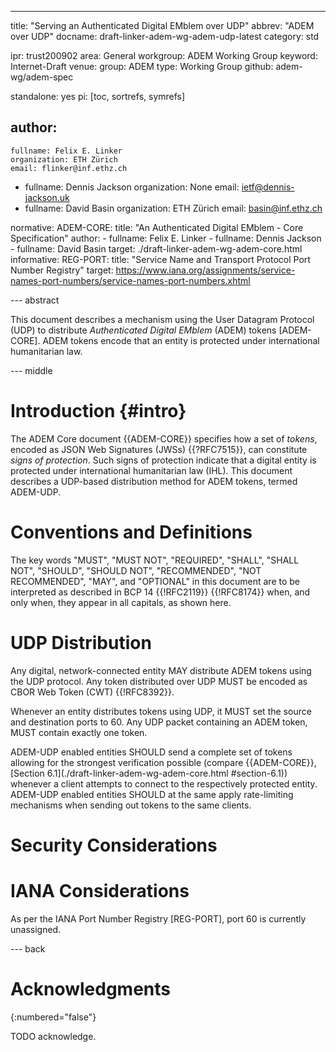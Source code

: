 ---
title: "Serving an Authenticated Digital EMblem over UDP"
abbrev: "ADEM over UDP"
docname: draft-linker-adem-wg-adem-udp-latest
category: std

ipr: trust200902
area: General
workgroup: ADEM Working Group
keyword: Internet-Draft
venue:
  group: ADEM
  type: Working Group
  github: adem-wg/adem-spec

standalone: yes
pi: [toc, sortrefs, symrefs]

author:
 -
    fullname: Felix E. Linker
    organization: ETH Zürich
    email: flinker@inf.ethz.ch
 -
    fullname: Dennis Jackson
    organization: None
    email: ietf@dennis-jackson.uk
 -
    fullname: David Basin
    organization: ETH Zürich
    email: basin@inf.ethz.ch

normative:
  ADEM-CORE:
    title: "An Authenticated Digital EMblem - Core Specification"
    author:
    - fullname: Felix E. Linker
    - fullname: Dennis Jackson
    - fullname: David Basin
    target: ./draft-linker-adem-wg-adem-core.html
informative:
  REG-PORT:
    title: "Service Name and Transport Protocol Port Number Registry"
    target: https://www.iana.org/assignments/service-names-port-numbers/service-names-port-numbers.xhtml

--- abstract

This document describes a mechanism using the User Datagram Protocol (UDP) to distribute *Authenticated Digital EMblem* (ADEM) tokens [ADEM-CORE].
ADEM tokens encode that an entity is protected under international humanitarian law.

--- middle

# Introduction {#intro}

The ADEM Core document {{ADEM-CORE}} specifies how a set of *tokens*, encoded as JSON Web Signatures (JWSs) {{?RFC7515}}, can constitute *signs of protection*.
Such signs of protection indicate that a digital entity is protected under international humanitarian law (IHL).
This document describes a UDP-based distribution method for ADEM tokens, termed ADEM-UDP.

# Conventions and Definitions

The key words "MUST", "MUST NOT", "REQUIRED", "SHALL", "SHALL NOT", "SHOULD",
"SHOULD NOT", "RECOMMENDED", "NOT RECOMMENDED", "MAY", and "OPTIONAL" in this
document are to be interpreted as described in BCP 14 {{!RFC2119}} {{!RFC8174}}
when, and only when, they appear in all capitals, as shown here.


# UDP Distribution

Any digital, network-connected entity MAY distribute ADEM tokens using the UDP protocol.
Any token distributed over UDP MUST be encoded as CBOR Web Token (CWT) {{!RFC8392}}.

Whenever an entity distributes tokens using UDP, it MUST set the source and destination ports to 60.
Any UDP packet containing an ADEM token, MUST contain exactly one token.

ADEM-UDP enabled entities SHOULD send a complete set of tokens allowing for the strongest verification possible (compare {{ADEM-CORE}}, [Section 6.1](./draft-linker-adem-wg-adem-core.html
#section-6.1)) whenever a client attempts to connect to the respectively protected entity.
ADEM-UDP enabled entities SHOULD at the same apply rate-limiting mechanisms when sending out tokens to the same clients.

# Security Considerations

# IANA Considerations

As per the IANA Port Number Registry [REG-PORT], port 60 is currently unassigned.

--- back

# Acknowledgments
{:numbered="false"}

TODO acknowledge.
